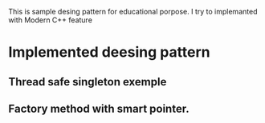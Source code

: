 This is sample desing pattern for educational porpose. I try to implemanted with Modern C++ feature
# Implemented deesing pattern
## Thread safe singleton exemple
## Factory method with smart pointer.
